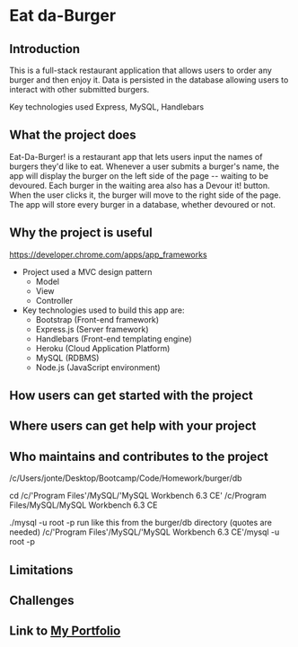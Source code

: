 # Eat da-Burger

## Introduction
This is a full-stack restaurant application that allows users to order any burger and then enjoy it. Data is persisted in the database allowing users to interact with other submitted burgers. 

Key technologies used  Express, MySQL, Handlebars

## What the project does
Eat-Da-Burger! is a restaurant app that lets users input the names of burgers they'd like to eat. Whenever a user submits a burger's name, the app will display the burger on the left side of the page -- waiting to be devoured. Each burger in the waiting area also has a Devour it! button. When the user clicks it, the burger will move to the right side of the page. The app will store every burger in a database, whether devoured or not.

## Why the project is useful
https://developer.chrome.com/apps/app_frameworks
* Project used a MVC design pattern
    * Model
    * View
    * Controller
* Key technologies used to build this app are:
    * Bootstrap (Front-end framework)
    * Express.js (Server framework)
    * Handlebars (Front-end templating engine)
    * Heroku (Cloud Application Platform)
    * MySQL (RDBMS)
    * Node.js (JavaScript environment)

## How users can get started with the project

## Where users can get help with your project

## Who maintains and contributes to the project

/c/Users/jonte/Desktop/Bootcamp/Code/Homework/burger/db

cd /c/'Program Files'/MySQL/'MySQL Workbench 6.3 CE'
/c/Program Files/MySQL/MySQL Workbench 6.3 CE

./mysql -u root -p
run like this from the burger/db directory (quotes are needed)
/c/'Program Files'/MySQL/'MySQL Workbench 6.3 CE'/mysql -u root -p

## Limitations


## Challenges


## Link to [My Portfolio](https://teeterjm58.github.io/Responsive-Portfolio/portfolio.html)


